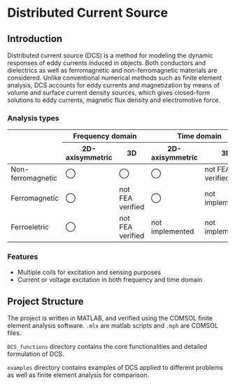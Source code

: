# Distributed Current Source

## Introduction

Distributed current source (DCS) is a method for modeling the dynamic responses of eddy currents induced in objects. Both conductors and dielectrics as well as ferromagnetic and non-ferromagnetic materials are considered. Unlike conventional numerical methods such as finite element analysis, DCS accounts for eddy currents and magnetization by means of volume and surface current density sources, which gives closed-form solutions to eddy currents, magnetic flux density and electromotive force.

### Analysis types

<table class="tg">
<thead>
  <tr>
    <th rowspan="2"></th>
    <th colspan="2">Frequency domain</th>
    <th colspan="2">Time domain</th>
  </tr>
  <tr>
    <th>2D-axisymmetric</th>
    <th>3D</th>
    <th>2D-axisymmetric</th>
    <th>3D</th>
  </tr>
</thead>
<tbody>
  <tr>
    <td>Non-ferromagnetic</td>
    <td>◯</td>
    <td>◯</td>
    <td>◯</td>
    <td>not FEA verified</td>
  </tr>
  <tr>
    <td>Ferromagnetic</td>
    <td>◯</td>
    <td>not FEA verified</td>
    <td>◯</td>
    <td>not implemented</td>
  </tr>
  <tr>
    <td>Ferroeletric</td>
    <td>◯</td>
    <td>not FEA verified</td>
    <td>not implemented</td>
    <td>not implemented</td>
  </tr>
</tbody>
</table>

### Features

- Multiple coils for excitation and sensing purposes
- Current or voltage excitation in both frequency and time domain

## Project Structure

The project is written in MATLAB, and verified using the COMSOL finite element analysis software. `.mlx` are matlab scripts and `.mph` are COMSOL files.

 `DCS_functions` directory contains the core functionalities and detailed formulation of DCS.

 `examples` directory contains examples of DCS applied to different problems as well as finite element analysis for comparison.
